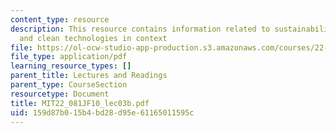 ```yaml
---
content_type: resource
description: This resource contains information related to sustainability, energy,
  and clean technologies in context
file: https://ol-ocw-studio-app-production.s3.amazonaws.com/courses/22-081j-introduction-to-sustainable-energy-fall-2010/159d87b015b4bd28d95e61165011595c_MIT22_081JF10_lec03b.pdf
file_type: application/pdf
learning_resource_types: []
parent_title: Lectures and Readings
parent_type: CourseSection
resourcetype: Document
title: MIT22_081JF10_lec03b.pdf
uid: 159d87b0-15b4-bd28-d95e-61165011595c
---
```

